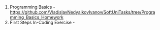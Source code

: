 1. Programming Basics               - https://github.com/VladislavNedyalkovIvanov/SoftUniTasks/tree/Programming_Basics_Homework
2. First Steps In-Coding Exercise   - 

